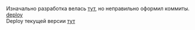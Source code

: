 ﻿Изначально разработка велась  [тут](https://github.com/kalinovsasha/cssMemSlider2/tree/gh-pages), но неправильно оформил коммиты. [deploy](https://kalinovsasha.github.io/cssMemSlider2/cssMemSlider/)  
Deploy текущей версии [тут](https://kalinovsasha.github.io/cssMemSlider/cssMemSlider/)